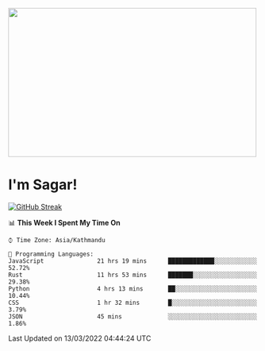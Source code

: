 
<img src="https://media.giphy.com/media/3ornk57KwDXf81rjWM/giphy.gif" width="500" height="300" frameBorder="0" class="giphy-embed" allowFullScreen></img>

#   I'm Sagar!
[![GitHub Streak](https://github-readme-streak-stats.herokuapp.com/?user=sgr2848)](https://git.io/streak-stats)
<!--START_SECTION:waka-->
📊 **This Week I Spent My Time On** 

```text
⌚︎ Time Zone: Asia/Kathmandu

💬 Programming Languages: 
JavaScript               21 hrs 19 mins      █████████████░░░░░░░░░░░░   52.72% 
Rust                     11 hrs 53 mins      ███████░░░░░░░░░░░░░░░░░░   29.38% 
Python                   4 hrs 13 mins       ██░░░░░░░░░░░░░░░░░░░░░░░   10.44% 
CSS                      1 hr 32 mins        █░░░░░░░░░░░░░░░░░░░░░░░░   3.79% 
JSON                     45 mins             ░░░░░░░░░░░░░░░░░░░░░░░░░   1.86%

```


 Last Updated on 13/03/2022 04:44:24 UTC
<!--END_SECTION:waka-->
